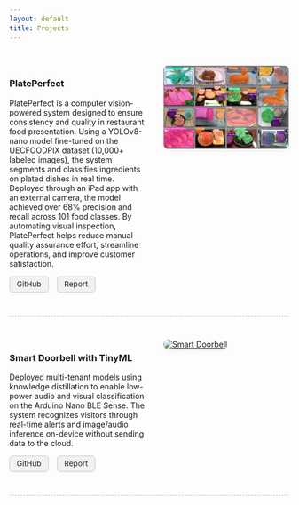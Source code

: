 ```yaml
---
layout: default
title: Projects
---
```


<style>
  .project-row {
    display: flex;
    align-items: flex-start;
    gap: 2em;
    margin: 3em 0;
    flex-wrap: wrap;
  }

  .project-row:nth-of-type(even) {
    flex-direction: row-reverse;
  }

  .project-text {
    flex: 1;
    min-width: 250px;
  }

  .project-image-wrapper {
    flex: 1;
    max-width: 300px;
  }

  .project-image {
    width: 100%;
    height: auto;
    border-radius: 8px;
    box-shadow: 0 4px 8px rgba(0, 0, 0, 0.05);
    transition: transform 0.2s ease;
  }

  .project-image:hover {
    transform: scale(1.03);
  }

  .project-divider {
    border-top: 1.5px dashed #bbb;
    margin: 2.5em 0;
  }

  .project-buttons {
    margin-top: 0.8em;
  }

  .project-buttons a {
    display: inline-block;
    margin-right: 0.8em;
    padding: 0.4em 0.9em;
    background-color: #f1f1f1;
    color: #222;
    font-size: 0.85rem;
    text-decoration: none;
    border-radius: 6px;
    border: 1px solid #ccc;
    box-shadow: 0 1px 4px rgba(0,0,0,0.05);
    transition: background-color 0.2s, color 0.2s;
  }

  .project-buttons a:hover {
    background-color: #e6e6e6;
    color: #0077cc;
  }

  @media (max-width: 768px) {
    .project-row {
      flex-direction: column !important;
    }

    .project-image-wrapper, .project-text {
      max-width: 100%;
    }
  }
</style>

<div class="project-row">
  <div class="project-image-wrapper">
    <a href="https://github.com/sh3r4zhassan/PlatePerfect" target="_blank" rel="noopener noreferrer">
      <img src="/assets/images/Plateperfect.jpg" alt="PlatePerfect" class="project-image">
    </a>
  </div>
  <div class="project-text">
    <h3>PlatePerfect</h3>
    <p>
      PlatePerfect is a computer vision-powered system designed to ensure consistency and quality in restaurant food presentation. 
      Using a YOLOv8-nano model fine-tuned on the UECFOODPIX dataset (10,000+ labeled images), the system segments and classifies 
      ingredients on plated dishes in real time. Deployed through an iPad app with an external camera, the model achieved over 
      68% precision and recall across 101 food classes. By automating visual inspection, PlatePerfect helps reduce manual 
      quality assurance effort, streamline operations, and improve customer satisfaction.
    </p>
    <div class="project-buttons">
      <a href="https://github.com/sh3r4zhassan/PlatePerfect" target="_blank" rel="noopener noreferrer">GitHub</a>
      <a href="/assets/pdfs/Does_the_plate_look_correct.pdf" target="_blank" rel="noopener noreferrer">Report</a>
    </div>
  </div>
</div>

<div class="project-divider"></div>

<div class="project-row">
  <div class="project-image-wrapper">
    <a href="https://github.com/your/tinyml-doorbell" target="_blank" rel="noopener noreferrer">
      <img src="/assets/images/doorbell.png" alt="Smart Doorbell" class="project-image">
    </a>
  </div>
  <div class="project-text">
    <h3>Smart Doorbell with TinyML</h3>
    <p>
      Deployed multi-tenant models using knowledge distillation to enable low-power audio and visual classification on the Arduino Nano BLE Sense. 
      The system recognizes visitors through real-time alerts and image/audio inference on-device without sending data to the cloud.
    </p>
    <div class="project-buttons">
      <a href="https://github.com/your/tinyml-doorbell" target="_blank" rel="noopener noreferrer">GitHub</a>
      <a href="/assets/pdfs/TinyML_Doorbell_Report.pdf" target="_blank" rel="noopener noreferrer">Report</a>
    </div>
  </div>
</div>

<div class="project-divider"></div>

<!-- Continue structure for other projects -->


<!-- Repeat structure above for other projects like Vizwhiz, Gene Regulatory Network, etc. -->

<!-- 
<div class="project-divider"></div>

<div class="project-row">
  <div class="project-image-wrapper">
    <a href="https://github.com/your/vizwhiz" target="_blank" rel="noopener noreferrer">
      <img src="/assets/images/vizwhiz.png" alt="Vizwhiz" class="project-image">
    </a>
  </div>
  <div class="project-text">
    <h3>Vizwhiz</h3>
    <p>Visual analytics toolkit for interactive data visualization and exploration. Add more details here.</p>
  </div>
</div>

<div class="project-divider"></div>

<div class="project-row">
  <div class="project-image-wrapper">
    <a href="https://github.com/your/grn" target="_blank" rel="noopener noreferrer">
      <img src="/assets/images/grn.png" alt="Gene Regulatory Network" class="project-image">
    </a>
  </div>
  <div class="project-text">
    <h3>Gene Regulatory Network Prediction</h3>
    <p>Deep learning-based inference of gene regulation using transcriptional profiles. Add more details here.</p>
  </div>
</div>

<div class="project-divider"></div>

<div class="project-row">
  <div class="project-image-wrapper">
    <a href="https://github.com/your/marchmadness" target="_blank" rel="noopener noreferrer">
      <img src="/assets/images/marchmadness.png" alt="March Madness Predictor" class="project-image">
    </a>
  </div>
  <div class="project-text">
    <h3>March Madness Prediction Network</h3>
    <p>Built a neural network to predict NCAA tournament outcomes based on historical data and stats.</p>
  </div>
</div>

<div class="project-divider"></div> -->

